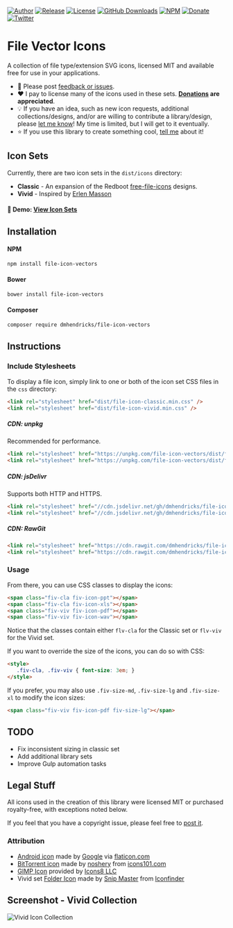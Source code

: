 [![Author](https://img.shields.io/badge/author-Daniel%20M.%20Hendricks-lightgrey.svg?colorB=9900cc )](https://www.danhendricks.com?utm_source=github.com&utm_medium=campaign&utm_content=button&utm_campaign=file-icon-vectors)
[![Release](https://img.shields.io/github/release/dmhendricks/file-icon-vectors.svg)](https://github.com/dmhendricks/file-icon-vectors/releases)
[![License](https://img.shields.io/badge/license-MIT-yellow.svg)](https://raw.githubusercontent.com/dmhendricks/file-icon-vectors/master/LICENSE)
[![GitHub Downloads](https://img.shields.io/packagist/dt/dmhendricks/file-icon-vectors.svg)](https://github.com/dmhendricks/file-icon-vectors/releases)
[![NPM](https://img.shields.io/npm/v/file-icon-vectors.svg)](https://www.npmjs.com/package/file-icon-vectors)
[![Donate](https://img.shields.io/badge/Donate-PayPal-green.svg)](https://paypal.me/danielhendricks)
[![Twitter](https://img.shields.io/twitter/url/https/github.com/dmhendricks/file-icon-vectors.svg?style=social)](https://twitter.com/danielhendricks)

# File Vector Icons

A collection of file type/extension SVG icons, licensed MIT and available free for use in your applications.

* :ant: Please post [feedback or issues](https://github.com/dmhendricks/file-icon-vectors/issues).
* :heart: I pay to license many of the icons used in these sets. **[Donations](https://paypal.me/danielhendricks) are appreciated**.
* :bulb: If you have an idea, such as new icon requests, additional collections/designs, and/or are willing to contribute a library/design, please [let me know](https://github.com/dmhendricks/file-icon-vectors/issues)! My time is limited, but I will get to it eventually.
* :star: If you use this library to create something cool, [tell me](https://twitter.com/danielhendricks) about it!

## Icon Sets

Currently, there are two icon sets in the `dist/icons` directory:

* **Classic** - An expansion of the Redboot [free-file-icons](https://github.com/redbooth/free-file-icons) designs.
* **Vivid** - Inspired by [Erlen Masson](https://www.sketchappsources.com/svg-resource/1856-vector-file-type-icons-sketch-freebie-resource.html)

#### :pushpin: Demo: [View Icon Sets](https://danhendricks.com/demo/github/dmhendricks/file-icon-vectors/demo/)

## Installation

#### NPM

```bash
npm install file-icon-vectors
```

#### Bower

```bash
bower install file-icon-vectors
```

#### Composer

```bash
composer require dmhendricks/file-icon-vectors
```

## Instructions

### Include Stylesheets

To display a file icon, simply link to one or both of the icon set CSS files in the `css` directory:

```html
<link rel="stylesheet" href="dist/file-icon-classic.min.css" />
<link rel="stylesheet" href="dist/file-icon-vivid.min.css" />
```

##### CDN: unpkg

Recommended for performance.

```html
<link rel="stylesheet" href="https://unpkg.com/file-icon-vectors/dist/file-icon-classic.min.css" />
<link rel="stylesheet" href="https://unpkg.com/file-icon-vectors/dist/file-icon-vivid.min.css" />
```

##### CDN: jsDelivr

Supports both HTTP and HTTPS.

```html
<link rel="stylesheet" href="//cdn.jsdelivr.net/gh/dmhendricks/file-icon-vectors/dist/file-icon-classic.min.css" />
<link rel="stylesheet" href="//cdn.jsdelivr.net/gh/dmhendricks/file-icon-vectors/dist/file-icon-vivid.min.css" />
```

##### CDN: RawGit

```html
<link rel="stylesheet" href="https://cdn.rawgit.com/dmhendricks/file-icon-vectors/0.8.1/dist/file-icon-classic.min.css" />
<link rel="stylesheet" href="https://cdn.rawgit.com/dmhendricks/file-icon-vectors/0.8.1/dist/file-icon-vivid.min.css" />
```

### Usage

From there, you can use CSS classes to display the icons:

```html
<span class="fiv-cla fiv-icon-ppt"></span>
<span class="fiv-cla fiv-icon-xls"></span>
<span class="fiv-viv fiv-icon-pdf"></span>
<span class="fiv-viv fiv-icon-wav"></span>
```

Notice that the classes contain either `flv-cla` for the Classic set or `flv-viv` for the Vivid set.

If you want to override the size of the icons, you can do so with CSS:

```html
<style>
   .fiv-cla, .fiv-viv { font-size: 3em; }
</style>
```

If you prefer, you may also use `.fiv-size-md`, `.fiv-size-lg` and `.fiv-size-xl` to modify the icon sizes:

```html
<span class="fiv-viv fiv-icon-pdf fiv-size-lg"></span>
```

## TODO

* Fix inconsistent sizing in classic set
* Add additional library sets
* Improve Gulp automation tasks

## Legal Stuff

All icons used in the creation of this library were licensed MIT or purchased royalty-free, with exceptions noted below.

If you feel that you have a copyright issue, please feel free to [post it](https://github.com/dmhendricks/file-icon-vectors/issues).

### Attribution

* [Android icon](https://www.flaticon.com/free-icon/android-logo_61120) made by [Google](https://www.flaticon.com/authors/google) via [flaticon.com](https://www.flaticon.com/)
* [BitTorrent icon](http://www.icons101.com/icon/id_73504/setid_2388/Minimalist_Black_Icons__WIP_by_noshery/bittorrent) made by [noshery](http://www.icons101.com/artist/id_2388/noshery) from [icons101.com](http://www.icons101.com/)
* [GIMP Icon](https://icons8.com/icon/39867/gimp#filled) provided by [Icons8 LLC](https://icons8.com/)
* Vivid set [Folder Icon](https://www.iconfinder.com/icons/173016/close_folder_icon) made by [Snip Master](https://www.iconfinder.com/snipicons) from [Iconfinder](https://www.iconfinder.com)

## Screenshot - Vivid Collection

![Vivid Icon Collection](https://unpkg.com/file-icon-vectors/screenshot.png "Vivid Icon Collection")
